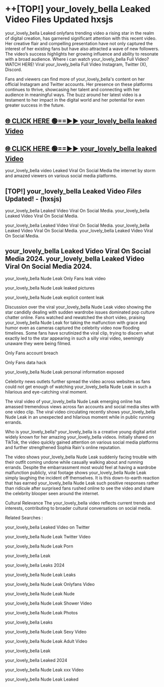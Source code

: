 # ++[TOP!] your_lovely_bella Leaked Video Files Updated hxsjs<br>

your_lovely_bella Leaked onlyfans trending video a rising star in the realm of digital creation, has garnered significant attention with this recent video. Her creative flair and compelling presentation have not only captured the interest of her existing fans but have also attracted a wave of new followers. The video’s success highlights her growing influence and ability to resonate with a broad audience.
Where i can watch your_lovely_bella Full Video? WATCH HERE! Viral your_lovely_bella Full Video Instagram, Twitter (X), Discord.


Fans and viewers can find more of your_lovely_bella's content on her official Instagram and Twitter accounts. Her presence on these platforms continues to thrive, showcasing her talent and connecting with her audience in meaningful ways. The buzz around her latest video is a testament to her impact in the digital world and her potential for even greater success in the future.


## [🌐 CLICK HERE 🟢==►► your_lovely_bella leaked Video ](https://xnudes.xyz/go)

## [🌐 CLICK HERE 🟢==►► your_lovely_bella leaked Video ](https://xnudes.xyz/go)



your_lovely_bella video Leaked Viral On Social Media the internet by storm and amazed viewers on various social media platforms.


## [TOP!] your_lovely_bella Leaked Video *Files* Updated! - (hxsjs)

your_lovely_bella Leaked Video Viral On Social Media. your_lovely_bella Leaked Video Viral On Social Media.

your_lovely_bella Leaked Video Viral On Social Media. your_lovely_bella Leaked Video Viral On Social Media. your_lovely_bella Leaked Video Viral On Social Media.


## your_lovely_bella Leaked Video Viral On Social Media 2024. your_lovely_bella Leaked Video Viral On Social Media 2024.
your_lovely_bella Nude Leak Only Fans leak video

your_lovely_bella Nude Leak leaked pictures

your_lovely_bella Nude Leak explicit content leak

Discussion over the viral your_lovely_bella Nude Leak video showing the star candidly dealing with sudden wardrobe issues dominated pop culture chatter online. Fans watched and rewatched the short video, praising your_lovely_bella Nude Leak for taking the malfunction with grace and humor even as cameras captured the celebrity video now flooding timelines. Some fans have scrutinized the viral clip, trying to discern what exactly led to the star appearing in such a silly viral video, seemingly unaware they were being filmed.


Only Fans account breach

Only Fans data hack

your_lovely_bella Nude Leak personal information exposed

Celebrity news outlets further spread the video across websites as fans could not get enough of watching your_lovely_bella Nude Leak in such a hilarious and eye-catching viral moment.


The viral video of your_lovely_bella Nude Leak emerging online has amassed tremendous views across fan accounts and social media sites with one video clip. The viral video circulating recently shows your_lovely_bella Nude Leak in an unexpected and hilarious moment while in public running errands.


Who is your_lovely_bella? your_lovely_bella is a creative young digital artist widely known for her amazing your_lovely_bella videos. Initially shared on TikTok, the video quickly gained attention on various social media platforms and further strengthened Sophia Rain's online reputation.

The video shows your_lovely_bella Nude Leak suddenly facing trouble with their outfit coming undone while casually walking about and running errands. Despite the embarrassment most would feel at having a wardrobe malfunction publicly, viral footage shows your_lovely_bella Nude Leak simply laughing the incident off themselves. It is this down-to-earth reaction that has earned your_lovely_bella Nude Leak such positive responses rather than ridicule after surprised fans rushed online to see the video and share the celebrity blooper seen around the internet.

Cultural Relevance The your_lovely_bella video reflects current trends and interests, contributing to broader cultural conversations on social media.

Related Searches :

your_lovely_bella Leaked Video on Twitter

your_lovely_bella Nude Leak Twitter Video

your_lovely_bella Nude Leak Porn

your_lovely_bella Leak 

your_lovely_bella Leaks 2024

your_lovely_bella Nude Leak Leaks

your_lovely_bella Nude Leak Onlyfans Video

your_lovely_bella Nude Leak Nude

your_lovely_bella Nude Leak Shower Video

your_lovely_bella Nude Leak Photos

your_lovely_bella Leaks

your_lovely_bella Nude Leak Sexy Video

your_lovely_bella Nude Leak Adult Video

your_lovely_bella Leak

your_lovely_bella Leaked 2024

your_lovely_bella Nude Leak xxx Video

your_lovely_bella Nude Leak Leaked